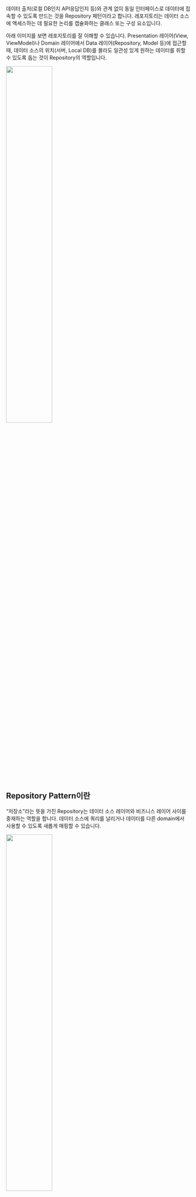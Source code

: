 데이터 출처(로컬 DB인지 API응답인지 등)와 관계 없이 동일 인터페이스로 데이터에 접속할 수 있도록 만드는 것을 Repository 패턴이라고 합니다. 레포지토리는 데이터 소스에 액세스하는 데 필요한 논리를 캡슐화하는 클래스 또는 구성 요소입니다.

아래 이미지를 보면 레포지토리를 잘 이해할 수 있습니다. Presentation 레이어(View, ViewModel)나 Domain 레이어에서 Data 레이어(Repository, Model 등)에 접근할 때, 데이터 소스의 위치(서버, Local DB)를 몰라도 일관성 있게 원하는 데이터를 취할 수 있도록 돕는 것이 Repository의 역할입니다.

 <img src = "https://user-images.githubusercontent.com/48902047/147075209-b00acafc-75f0-4d51-b7e8-fb8cdfb368dd.png" width="50%" height="50%">
 
## Repository Pattern이란
“저장소”라는 뜻을 가진 Repository는 데이터 소스 레이어와 비즈니스 레이어 사이를 중재하는 역할을 합니다. 데이터 소스에 쿼리를 날리거나 데이터를 다른 domain에서 사용할 수 있도록 새롭게 매핑할 수 있습니다.

 <img src = "https://user-images.githubusercontent.com/48902047/147231453-f33cb801-b8d8-4b95-9e66-457d887a5c1f.png" width="50%" height="50%">
 
데이터가 있는 저장소인 RemoteDataSource와 LocalDataSource를 추상화하여 중앙 집중 처리 방식을 구현합니다.

데이터를 사용하는 도메인에서 비즈니스 로직에만 집중할 수 있습니다. ex) ViewModel에서는 데이터가 Local DB에서 오는지, 서버 API를 통해 오는지 알 필요가 없다. Repository를 참조해 제공하는 데이터를 이용하기만 하면 됩니다.

Repository가 추상화되어 있으므로, 항상 같은 Interface로 데이터를 요청할 수 있습니다.


## 구현

기본적으로 프로젝트 폴더 내에 *data*라는 Package 경로를 생성하여 활용합니다.

### Interface 구성
```kotlin
//UserRepository.kt
interface UserRepository {
    //POST	회원가입
    suspend fun postSignUp(body: ReqSignUp): ResSignUp

    //POST	로그인
    suspend fun postSignIn(body : ReqSignIn): ResSignIn
}
```
### Impl 구현
```kotlin
//UserRepositoyrImpl.kt
class UserRepositoryImpl(private val remoteDataSource : UserDataSource) : UserRepository {
    override suspend fun postSignUp(body: ReqSignUp): ResSignUp = remoteDataSource.postSignUp(body)

    override suspend fun postSignIn(body: ReqSignIn): ResSignIn = remoteDataSource.postSignIn(body)
}
```
### model 구현
```kotlin
//ReqSignIn.kt
data class ReqSignIn(
    // 로그인
    val email: String,
    val password: String
)
//ReqSignUp.kt
data class ReqSignUp(
    // 회원가입
    val email: String,
    val password: String
)
```
### 의존성 주입
```kotlin
//RepositoryModule.kt
...
single<UserRepository> { UserRepositoryImpl(get()) }
...
```
### ViewModel

```kotlin
class UserViewModel(private val userRepository: UserRepository) : ViewModel() {

    .
    .
    fun postSignUp() = viewModelScope.launch {
        runCatching {
            userRepository.postSignUp(
                ReqSignUp(
                    requireNotNull(_idData.value),
                    requireNotNull(_passData.value)
                )
            )
        }
            .onSuccess {
                _signUpEvent.postValue(Event(true))
            }
            .onFailure {
                _signUpEvent.postValue(Event(false))
                it.printStackTrace()
            }
    }

    fun postSignIn() = viewModelScope.launch {
        kotlin.runCatching {
            userRepository.postSignIn(
                ReqSignIn(
                    requireNotNull(_idLogin.value),
                    requireNotNull(_pwdLogin.value)
                )
            )
        }
            .onSuccess {
                _signInEvent.postValue(Event(true))
                _userId = it.data.userId
                _petId = it.data.petId
            }
            .onFailure {
                _signInEvent.postValue(Event(false))
                it.printStackTrace()
            }
    }
    .
    .
}
```

